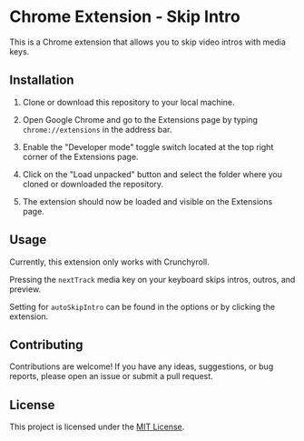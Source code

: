 # Chrome Extension - Skip Intro

This is a Chrome extension that allows you to skip video intros with media keys.

## Installation

1. Clone or download this repository to your local machine.

2. Open Google Chrome and go to the Extensions page by typing `chrome://extensions` in the address bar.

3. Enable the "Developer mode" toggle switch located at the top right corner of the Extensions page.

4. Click on the "Load unpacked" button and select the folder where you cloned or downloaded the repository.

5. The extension should now be loaded and visible on the Extensions page.

## Usage

Currently, this extension only works with Crunchyroll.

Pressing the `nextTrack` media key on your keyboard skips intros, outros, and preview.

Setting for `autoSkipIntro` can be found in the options or by clicking the extension.

## Contributing

Contributions are welcome! If you have any ideas, suggestions, or bug reports, please open an issue or submit a pull request.

## License

This project is licensed under the [MIT License](LICENSE).
